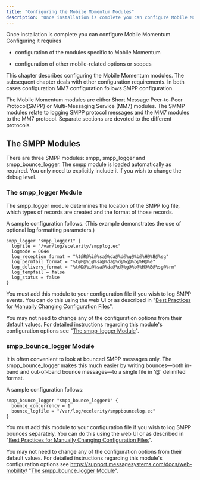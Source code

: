 ```yaml
---
title: "Configuring the Mobile Momentum Modules"
description: "Once installation is complete you can configure Mobile Momentum Configuring it requires configuration of the modules specific to Mobile Momentum configuration of other mobile related options or scopes This chapter describes configuring the Mobile Momentum modules The subsequent chapter deals with other configuration requirements In both cases configuration MM 7..."
---
```



Once installation is complete you can configure Mobile Momentum. Configuring it requires

*   configuration of the modules specific to Mobile Momentum

*   configuration of other mobile-related options or scopes

This chapter describes configuring the Mobile Momentum modules. The subsequent chapter deals with other configuration requirements. In both cases configuration MM7 configuration follows SMPP configuration.

The Mobile Momentum modules are either Short Message Peer-to-Peer Protocol(SMPP) or Multi-Messaging Service (MM7) modules. The SMMP modules relate to logging SMPP protocol messages and the MM7 modules to the MM7 protocol. Separate sections are devoted to the different protocols.

## <a name="quickmob.smpp.modules"></a> The SMPP Modules

There are three SMPP modules: smpp, smpp_logger and smpp_bounce_logger. The smpp module is loaded automatically as required. You only need to explicitly include it if you wish to change the debug level.

### <a name="quickmob.modules.smpplogger"></a> The smpp_logger Module

The smpp_logger module determines the location of the SMPP log file, which types of records are created and the format of those records.

A sample configuration follows. (This example demonstrates the use of optional log formatting parameters.)

<a name="quickmob.example.smpp_logger"></a> 


```
smpp_logger "smpp_logger1" {
  logfile = "/var/log/ecelerity/smpplog.ec"
  logmode = 0644
  log_reception_format = "%t@R@%i@%sa@%da@%d@%g@%b@%H@%B@%sg"
  log_permfail_format = "%t@P@%i@%sa@%da@%d@%g@%b@%H@%e"
  log_delivery_format = "%t@D@%i@%sa@%da@%d@%g@%b@%H@%B@%sg@%rm"
  log_tempfail = false
  log_status = false
}
```

You must add this module to your configuration file if you wish to log SMPP events. You can do this using the web UI or as described in "[Best Practices for Manually Changing Configuration Files](/momentum/3/3-reference/conf-manual-changes)".

You may not need to change any of the configuration options from their default values. For detailed instructions regarding this module's configuration options see "[The smpp_logger Module](/momentum/mobile/mobile-reference/mobility-configuration-smpp)".

### <a name="quickmob.modules.smppbouncelogger"></a> smpp_bounce_logger Module

It is often convenient to look at bounced SMPP messages only. The smpp_bounce_logger makes this much easier by writing bounces—both in-band and out-of-band bounce messages—to a single file in ‘@’ delimited format.

A sample configuration follows:

<a name="quickmob.example.smpp.bounce"></a> 


```
smpp_bounce_logger "smpp_bounce_logger1" {
  bounce_concurrency = 1
  bounce_logfile = "/var/log/ecelerity/smppbouncelog.ec"
}
```

You must add this module to your configuration file if you wish to log SMPP bounces separately. You can do this using the web UI or as described in "[Best Practices for Manually Changing Configuration Files](/momentum/3/3-reference/conf-manual-changes)".

You may not need to change any of the configuration options from their default values. For detailed instructions regarding this module's configuration options see https://support.messagesystems.com/docs/web-mobility/ "[The smpp_bounce_logger Module](/momentum/mobile/mobile-reference/modules-mobility-smpp-bounce-logger)".